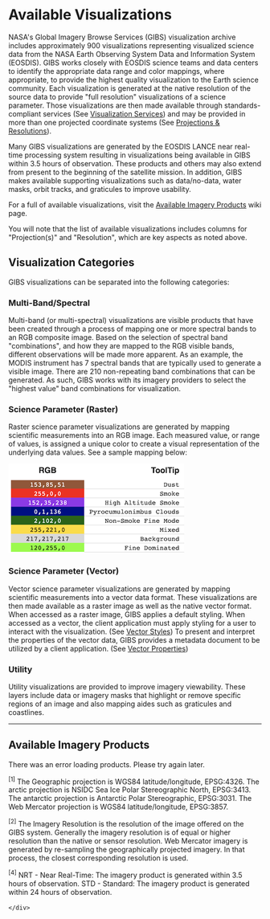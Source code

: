 # Available Visualizations

NASA's Global Imagery Browse Services (GIBS) visualization archive includes approximately 900 visualizations representing visualized science data from the NASA Earth Observing System Data and Information System (EOSDIS). GIBS works closely with EOSDIS science teams and data centers to identify the appropriate data range and color mappings, where appropriate, to provide the highest quality visualization to the Earth science community. Each visualization is generated at the native resolution of the source data to provide "full resolution" visualizations of a science parameter. Those visualizations are then made available through standards-compliant services (See [Visualization Services](../visualization-services/#visualization-services)) and may be provided in more than one projected coordinate systems (See [Projections & Resolutions](../api-advanced-topics/#projections-resolution)). 

Many GIBS visualizations are generated by the EOSDIS LANCE near real-time processing system resulting in visualizations being available in GIBS within 3.5 hours of observation. These products and others may also extend from present to the beginning of the satellite mission. In addition, GIBS makes available supporting visualizations such as data/no-data, water masks, orbit tracks, and graticules to improve usability.

For a full of available visualizations, visit the [Available Imagery Products](../available-imagery-products) wiki page.

You will note that the list of available visualizations includes columns for "Projection(s)" and "Resolution", which are key aspects as noted above.

## Visualization Categories
GIBS visualizations can be separated into the following categories:

### Multi-Band/Spectral
Multi-band (or multi-spectral) visualizations are visible products that have been created through a process of mapping one or more spectral bands to an RGB composite image.  Based on the selection of spectral band "combinations", and how they are mapped to the RGB visible bands, different observations will be made more apparent.  As an example, the MODIS instrument has 7 spectral bands that are typically used to generate a visible image.  There are 210 non-repeating band combinations that can be generated.  As such, GIBS works with its imagery providers to select the "highest value" band combinations for visualization.

### Science Parameter (Raster)
Raster science parameter visualizations are generated by mapping scientific measurements into an RGB image.  Each measured value, or range of values, is assigned a unique color to create a visual representation of the underlying data values. See a sample mapping below:

![RGB Mapping](img/rgb_mapping.png)

### Science Parameter (Vector)
Vector science parameter visualizations are generated by mapping scientific measurements into a vector data format. These visualizations are then made available as a raster image as well as the native vector format.  When accessed as a raster image, GIBS applies a default styling.  When accessed as a vector, the client application must apply styling for a user to interact with the visualization. (See [Vector Styles](../metadata/#vector-styles)) To present and interpret the properties of the vector data, GIBS provides a metadata document to be utilized by a client application. (See [Vector Properties](../visualization-metadata/#vector-properties))

### Utility
Utility visualizations are provided to improve imagery viewability.  These layers include data or imagery masks that highlight or remove specific regions of an image and also mapping aides such as graticules and coastlines. 

<hr/>

## Available Imagery Products

<div id="app-container">

  <div class="section">
    <div v-if="loading" class="loader"></div>
    <div v-if="errorLoading">
      <p>There was an error loading products. Please try again later.</p>
    </div>
    <div v-else>
      <category-selector
        v-bind:categories="categories"
        v-bind:selected-category="selectedCategory"
        v-bind:select-category="selectCategory">
      </category-selector>
      <div class="imagery-products">
        <measurement-container 
          v-for="measurement in measurements" 
          :key="measurement.title" 
          :measurement="measurement">
        </measurement-container> 
      </div>
    </div>
    <div>
      <p id="footnote-1">
        <sup>[1]</sup> The Geographic projection is WGS84 latitude/longitude, EPSG:4326. The arctic projection is NSIDC Sea Ice Polar Stereographic North, EPSG:3413. The antarctic projection is Antarctic Polar Stereographic, EPSG:3031. The Web Mercator projection is WGS84 latitude/longitude, EPSG:3857.
      </p>
      <p id="footnote-2">
        <sup>[2]</sup> The Imagery Resolution is the resolution of the image offered on the GIBS system. Generally the imagery resolution is of equal or higher resolution than the native or sensor resolution. Web Mercator imagery is generated by re-sampling the geographically projected imagery. In that process, the closest corresponding resolution is used.
      </p>
      <p id="footnote-" style="display: none">
        <sup>[3]</sup> The Sensor Resolution, also known as native resolution, is provided as a reference not to be confused with the imagery resolution explained in [1]. This is the resolution of the source product elements which went into making the imagery product served in GIBS.
      </p>
      <p id="footnote-3">
        <sup>[4]</sup> NRT - Near Real-Time: The imagery product is generated within 3.5 hours of observation. STD - Standard: The imagery product is generated within 24 hours of observation.
      </p>
      
    </div>
  </div>
</div>


